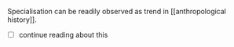 Specialisation can be readily observed as trend in [[anthropological history]].

- [ ] continue reading about this
